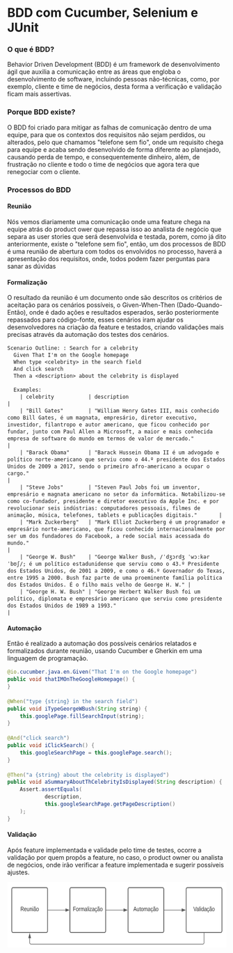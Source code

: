 # BDD com Cucumber, Selenium e JUnit

### O que é BDD?
Behavior Driven Development (BDD) é um framework de desenvolvimento ágil que auxilia a comunicação entre as áreas que engloba o desenvolvimento de software, incluindo pessoas não-técnicas, como, por exemplo, cliente e time de negócios, desta forma a verificação e validação ficam mais assertivas.

### Porque BDD existe?
O BDD foi criado para mitigar as falhas de comunicação dentro de uma equipe, para que os contextos dos requisitos não sejam perdidos, ou alterados, pelo que chamamos  "telefone sem fio", onde um requisito chega para equipe e acaba sendo desenvolvido de forma diferente ao planejado, causando perda de tempo, e consequentemente dinheiro, além, de frustração no cliente e todo o time de negócios que agora tera que renegociar com o cliente. 

### Processos do BDD

#### Reunião
Nós vemos diariamente uma comunicação onde uma feature chega na equipe atrás do product ower que repassa isso ao analista de negócio que separa as user stories que será desenvolvida e testada, porem, como já dito anteriormente, existe o "telefone sem fio", então, um dos processos de BDD é uma reunião de abertura com todos os envolvidos no processo, haverá a apresentação dos requisitos, onde, todos podem fazer perguntas para sanar as dúvidas 

#### Formalização
O resultado da reunião é um documento onde são descritos os critérios de aceitação para os cenários possíveis, o Given-When-Then (Dado-Quando-Então), onde é dado ações e resultados esperados, serão posteriormente repassados para código-fonte, esses cenários iram ajudar os desenvolvedores na criação da feature e testados, criando validações mais precisas através da automação dos testes dos cenários.

```gherkin
Scenario Outline: : Search for a celebrity
  Given That I'm on the Google homepage
  When type <celebrity> in the search field
  And click search
  Then a <description> about the celebrity is displayed

  Examples:
    | celebrity           | description                                                                                                                                                                                                                                                                                                       |
    | "Bill Gates"        | "William Henry Gates III, mais conhecido como Bill Gates, é um magnata, empresário, diretor executivo, investidor, filantropo e autor americano, que ficou conhecido por fundar, junto com Paul Allen a Microsoft, a maior e mais conhecida empresa de software do mundo em termos de valor de mercado."          |
    | "Barack Obama"      | "Barack Hussein Obama II é um advogado e político norte-americano que serviu como o 44.º presidente dos Estados Unidos de 2009 a 2017, sendo o primeiro afro-americano a ocupar o cargo."                                                                                                                         |
    | "Steve Jobs"        | "Steven Paul Jobs foi um inventor, empresário e magnata americano no setor da informática. Notabilizou-se como co-fundador, presidente e diretor executivo da Apple Inc. e por revolucionar seis indústrias: computadores pessoais, filmes de animação, música, telefones, tablets e publicações digitais."       |
    | "Mark Zuckerberg"   | "Mark Elliot Zuckerberg é um programador e empresário norte-americano, que ficou conhecido internacionalmente por ser um dos fundadores do Facebook, a rede social mais acessada do mundo."                                                                                                                       |
    | "George W. Bush"    | "George Walker Bush, /ˈdʒɔrdʒ ˈwɔːkər ˈbʊʃ/; é um político estadunidense que serviu como o 43.º Presidente dos Estados Unidos, de 2001 a 2009, e como o 46.º Governador do Texas, entre 1995 a 2000. Bush faz parte de uma proeminente família política dos Estados Unidos. É o filho mais velho de George H. W." |
    | "George H. W. Bush" | "George Herbert Walker Bush foi um político, diplomata e empresário americano que serviu como presidente dos Estados Unidos de 1989 a 1993."                                                                                                                                                                      |
```

#### Automação
Então é realizado a automação dos possíveis cenários relatados e formalizados durante reunião, usando Cucumber e Gherkin em uma linguagem de programação.

```java
@io.cucumber.java.en.Given("That I'm on the Google homepage")
public void thatIMOnTheGoogleHomepage() {
}

@When("type {string} in the search field")
public void iTypeGeorgeWBush(String string) {
    this.googlePage.fillSearchInput(string);
}

@And("click search")
public void iClickSearch() {
    this.googleSearchPage = this.googlePage.search();
}

@Then("a {string} about the celebrity is displayed")
public void aSummaryAboutThCelebrityIsDisplayed(String description) {
    Assert.assertEquals(
            description,
            this.googleSearchPage.getPageDescription()
    );
}
```

#### Validação
Após feature implementada e validade pelo time de testes, ocorre a validação por quem propôs a feature, no caso, o product owner ou analista de negócios, onde irão verificar a feature implementada e sugerir possíveis ajustes.

<p align="center">
  <img height="150px" src="./docs/Diagrama%20de%20fluxo%20BDD.svg?raw=true" />
</p>
